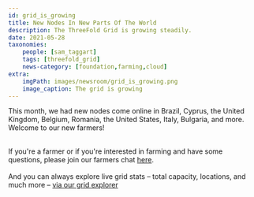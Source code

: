 ```yaml
---
id: grid_is_growing
title: New Nodes In New Parts Of The World
description: The ThreeFold Grid is growing steadily.
date: 2021-05-28
taxonomies:
    people: [sam_taggart]
    tags: [threefold_grid]
    news-category: [foundation,farming,cloud]
extra:
    imgPath: images/newsroom/grid_is_growing.png
    image_caption: The grid is growing
---
```


This month, we had new nodes come online in Brazil, Cyprus, the United Kingdom, Belgium, Romania, the United States, Italy, Bulgaria, and more. Welcome to our new farmers!
<br/>
<br/>

If you're a farmer or if you're interested in farming and have some questions, please join our farmers chat [here](https://t.me/threefoldfarmers).
<br/>
<br/>
And you can always explore live grid stats – total capacity, locations, and much more – [via our grid explorer](https://explorer.threefold.io/)
